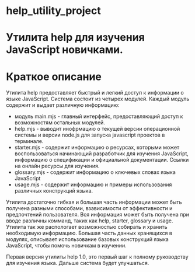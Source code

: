 # help_utility_project
# Утилита help для изучения JavaScript новичками.

# Краткое описание

Утилита help предоставляет быстрый и легкий доступ к информации о языке JavaScript. Система состоит из четырех модулей. Каждый модуль содержит и выдает различную информацию: 
  *  модуль main.mjs - главный интерфейс, предоставляющий доступ к возможностям остальных модулей.
  *  help.mjs - выводит инофрмацию о текущей версии операционной системы и версии node.js для запуска javascript проектов в терминале.
  *  starter.mjs - содержит информацию о ресурсах, которыми может воспользоваться начинающий разработчик для изучения JavaScript, информацию о спецификации и официальной документации. Ссылки на онлайн ресурсы для         изучения.
  *  glossary.mjs - содержит информацию о ключевых словах языка JavaScript
  *  usage.mjs - содержит информацию и примеры использования различных конструкций языка.

 Утилита достаточно гибкая и большая часть информации может быть получена разными способами, взависимости от эффективности и предпочтений пользователя. Вся информация может быть получена при вводе различны комманд,  таких как help, starter, glossary и usage. Утилита так же распологает возможностью собирать и хранить необходимую информацию. Большая часть данных хранящихся в модулях, описывает использование базовых конструкций языка JavaScript, чтобы помочь новичкам в изучении.
 
 Первая версия утилиты help 1.0, это первый шаг к полному руководству для изучения языка. Дальше система будет улучшаться.
 
